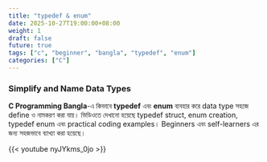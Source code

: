 ```yaml
---
title: "typedef & enum"
date: 2025-10-27T19:00:00+08:00
weight: 1
draft: false
future: true
tags: ["c", "beginner", "bangla", "typedef", "enum"]
categories: ["C"]
---
```


### Simplify and Name Data Types

**C Programming Bangla**-এ কিভাবে **typedef** এবং **enum** ব্যবহার করে data type সহজে define ও নামকরণ করা যায়। ভিডিওতে দেখানো হয়েছে typedef struct, enum creation, typedef enum এবং practical coding examples। Beginners এবং self-learners এর জন্য সহজভাবে ব্যাখ্যা করা হয়েছে।

{{< youtube  nyJYkms_0jo >}}

<br>
